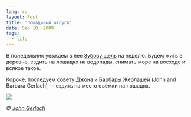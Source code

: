 ```yaml
---
lang: ru
layout: Post
title: 'Лошадиный отпуск'
date: Sep 10, 2009
tags:
  - life
---
```


В понедельник уезжаем в ~~лес~~ [Зубову щель](http://rubikoni.ru/ "Конюшня «Зубова щель»") на неделю. Будем жить в деревне, ездить на лошадях на водопады, снимать море на восходе и всякое такое.

Короче, последуем совету [Джона и Барбары Жерлашей](http://birdwatcher.ru/reading/#digitalnature) (John and Barbara Gerlach) — ездить на место съёмки на лошадях.

![](http://wow.sapegin.me/1u1w240T1H1F/barbara.jpg)

*© [John Gerlach](http://www.gerlachnaturephoto.com/ "Gerlach Nature Photography Home Page")*
